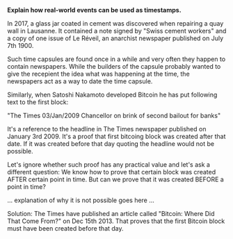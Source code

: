 **Explain how real-world events can be used as timestamps.**

In 2017, a glass jar coated in cement was discovered when repairing a quay wall in Lausanne. It contained a note signed by "Swiss cement workers" and a copy of one issue of Le Réveil, an anarchist newspaper published on July 7th 1900.

Such time capsules are found once in a while and very often they happen to contain newspapers. While the builders of the capsule probably wanted to give the recepient the idea what was happening at the time, the newspapers act as a way to date the time capsule.

Similarly, when Satoshi Nakamoto developed Bitcoin he has put following text to the first block:

"The Times 03/Jan/2009 Chancellor on brink of second bailout for banks"

It's a reference to the headline in The Times newspaper published on January 3rd 2009. It's a proof that first bitcoing block was created after that date. If it was created before that day quoting the headline would not be possible.

Let's ignore whether such proof has any practical value and let's ask a different question: We know how to prove that certain block was created AFTER certain point in time. But can we prove that it was created BEFORE a point in time?

... explanation of why it is not possible goes here ...

Solution: The Times have published an article called "Bitcoin: Where Did That Come From?" on Dec 15th 2013. That proves that the first Bitcoin block must have been created before that day.
